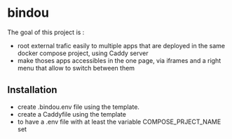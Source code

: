 # bindou
The goal of this project is :
* root external trafic easily to multiple apps that are deployed in the same docker compose project, using Caddy server
* make thoses apps accessibles in the one page, via iframes and a right menu that allow to switch between them
  
## Installation
* create .bindou.env file using the template. 
* create a Caddyfile using the template
* to have a .env file with at least the variable COMPOSE_PRJECT_NAME set
